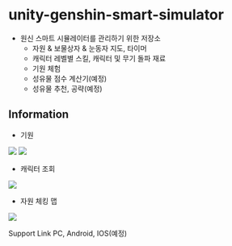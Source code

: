 # unity-genshin-smart-simulator
- 원신 스마트 시뮬레이터를 관리하기 위한 저장소
  - 자원 & 보물상자 & 눈동자 지도, 타이머
  - 캐릭터 레벨별 스킬, 캐릭터 및 무기 돌파 재료 
  - 기원 체험
  - 성유물 점수 계산기(예정)
  - 성유물 추천, 공략(예정)

## Information

- 기원

<img src="img/zhongli_pickup.gif">

<img src="img/ganyu_pickup.gif">

- 캐릭터 조회

<img src="img/skill_page.gif">

- 자원 체킹 맵

<img src="img/map_page.gif">

Support Link
PC, Android, IOS(예정)
